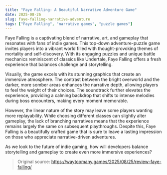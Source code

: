 ```yaml
---
title: "Faye Falling: A Beautiful Narrative Adventure Game"
date: 2025-08-26
slug: faye-falling-narrative-adventure
tags: ["Faye Falling", "narrative games", "puzzle games"]
---
```


Faye Falling is a captivating blend of narrative, art, and gameplay that resonates with fans of indie games. This top-down adventure-puzzle game invites players into a vibrant world filled with thought-provoking themes of mortality and self-discovery. With its engaging puzzles and unique battle mechanics reminiscent of classics like Undertale, Faye Falling offers a fresh experience that balances challenge and storytelling.

Visually, the game excels with its stunning graphics that create an immersive atmosphere. The contrast between the bright overworld and the darker, more somber areas enhances the narrative depth, allowing players to feel the weight of their choices. The soundtrack further elevates the experience, providing a calming backdrop that shifts to intense melodies during boss encounters, making every moment memorable.

However, the linear nature of the story may leave some players wanting more replayability. While choosing different classes can slightly alter gameplay, the lack of branching narratives means that the experience remains largely the same on subsequent playthroughs. Despite this, Faye Falling is a beautifully crafted game that is sure to leave a lasting impression on those who appreciate narrative-driven adventures.

As we look to the future of indie gaming, how will developers balance storytelling and gameplay to create even more immersive experiences?
> Original source: https://waytoomany.games/2025/08/25/review-faye-falling/